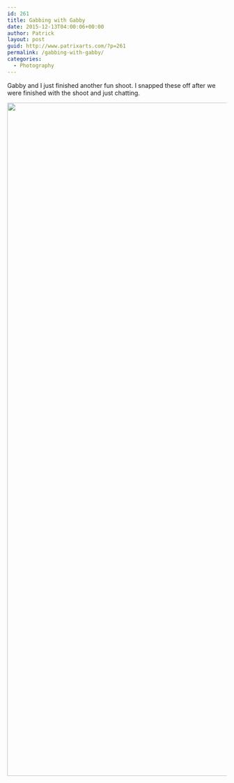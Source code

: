 ```yaml
---
id: 261
title: Gabbing with Gabby
date: 2015-12-13T04:00:06+00:00
author: Patrick
layout: post
guid: http://www.patrixarts.com/?p=261
permalink: /gabbing-with-gabby/
categories:
  - Photography
---
```

Gabby and I just finished another fun shoot. I snapped these off after we were finished with the shoot and just chatting.

<div id='gallery-12' class='gallery galleryid-261 gallery-columns-1 gallery-size-full'>
  <dl class='gallery-item'>
    <dt class='gallery-icon landscape'>
      <a href='http://www.patrixarts.com/wp-content/uploads/2015/12/Evolution-of-Gabby.jpg'><img width="2000" height="1545" src="http://www.patrixarts.com/wp-content/uploads/2015/12/Evolution-of-Gabby.jpg" class="attachment-full size-full" alt="" srcset="http://www.patrixarts.com/wp-content/uploads/2015/12/Evolution-of-Gabby.jpg 2000w, http://www.patrixarts.com/wp-content/uploads/2015/12/Evolution-of-Gabby-300x232.jpg 300w, http://www.patrixarts.com/wp-content/uploads/2015/12/Evolution-of-Gabby-768x593.jpg 768w, http://www.patrixarts.com/wp-content/uploads/2015/12/Evolution-of-Gabby-1024x791.jpg 1024w" sizes="(max-width: 2000px) 100vw, 2000px" /></a>
    </dt>
  </dl>
  
  <br style="clear: both" />
</div>